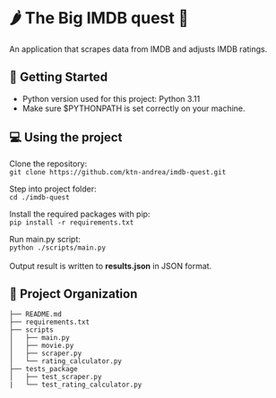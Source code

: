# :hot_pepper: The Big IMDB quest :movie_camera:
An application that scrapes data from IMDB and adjusts IMDB ratings.


:electric_plug: Getting Started 
------------
- Python version used for this project: Python 3.11
- Make sure $PYTHONPATH is set correctly on your machine.


:computer: Using the project
------------
Clone the repository:\
`git clone https://github.com/ktn-andrea/imdb-quest.git`

Step into project folder:\
`cd ./imdb-quest`

Install the required packages with pip:\
`pip install -r requirements.txt`

Run main.py script:\
`python ./scripts/main.py`\
\
Output result is written to __results.json__ in JSON format.


:briefcase: Project Organization 
------------

    ├── README.md
    ├── requirements.txt
    ├── scripts
    │   ├── main.py
    │   ├── movie.py
    │   ├── scraper.py
    │   └── rating_calculator.py
    ├── tests_package        
    │   ├── test_scraper.py
    |   └── test_rating_calculator.py
